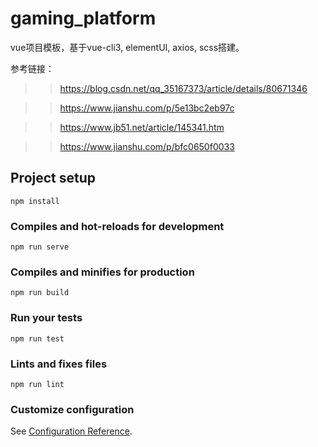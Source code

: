 # gaming_platform

vue项目模板，基于vue-cli3, elementUI, axios, scss搭建。

参考链接：
>>https://blog.csdn.net/qq_35167373/article/details/80671346

>>https://www.jianshu.com/p/5e13bc2eb97c

>>https://www.jb51.net/article/145341.htm

>>https://www.jianshu.com/p/bfc0650f0033
## Project setup
```
npm install
```

### Compiles and hot-reloads for development
```
npm run serve
```

### Compiles and minifies for production
```
npm run build
```

### Run your tests
```
npm run test
```

### Lints and fixes files
```
npm run lint
```

### Customize configuration
See [Configuration Reference](https://cli.vuejs.org/config/).
